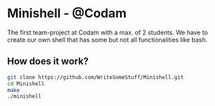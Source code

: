 # Minishell - @Codam
The first team-project at Codam with a max. of 2 students. We have to create our own shell that has some but not all functionalities like bash.

## How does it work?

```bash
git clone https://github.com/WriteSomeStuff/Minishell.git
cd Minishell
make
./minishell
```


